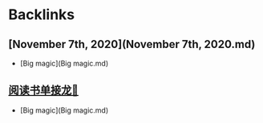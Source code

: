 
# Backlinks
## [November 7th, 2020](November 7th, 2020.md)
- [Big magic](Big magic.md)

## [阅读书单接龙🐲](阅读书单接龙🐲.md)
- [Big magic](Big magic.md)

